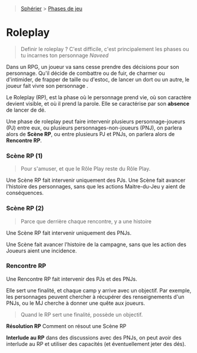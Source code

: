 > [Sphérier](https://trello.com/c/9Yfoopo6) > [Phases de jeu](https://trello.com/c/PmgRVPin)

# Roleplay

> Definir le roleplay ? C'est difficile, c'est principalement les phases ou tu incarnes ton personnage
> _Naveed_

Dans un RPG, un joueur va sans cesse prendre des décisions pour son personnage. Qu'il décide de combattre ou de fuir, de charmer ou d'intimider, de frapper de taille ou d'estoc, de lancer un dort ou un autre, le joueur fait vivre son personnage . 

Le Roleplay (RP), est la phase où le personnage prend vie, où son caractère devient visible, et où il prend la parole.
Elle se caractérise par son **absence** de lancer de dé. 

Une phase de roleplay peut faire intervenir plusieurs personnage-joueurs (PJ) entre eux, ou plusieurs personnages-non-joueurs (PNJ), on parlera alors de **Scène RP**, ou entre plusieurs PJ et PNJs, on parlera alors de **Rencontre RP**. 

### Scène RP (1)
> Pour s'amuser, et que le Rôle Play reste du Rôle Play.

Une Scène RP fait intervenir uniquement des PJs.
Une Scène fait avancer l'histoire des personnages, sans que les actions Maitre-du-Jeu y aient de conséquences.

### Scène RP (2)
> Parce que derrière chaque rencontre, y a une histoire 

Une Scène RP fait intervenir uniquement des PNJs.

Une Scène fait avancer l'histoire de la campagne, sans que les action des Joueurs aient une incidence. 

### Rencontre RP
Une Rencontre RP fait intervenir des PJs et des PNJs.

Elle sert une finalité, et chaque camp y arrive avec un objectif. Par exemple, les personnages peuvent chercher à récupérer des renseignements d'un PNJs, ou le MJ cherche à donner une quête aux joueurs. 

> Quand le RP sert une finalité, possède un objectif.

**Résolution RP**
Comment on résout une Scène RP

**Interlude au RP** dans des discussions avec des PNJs, on peut avoir des interlude au RP et utiliser des capacités (et éventuellement jeter des dés).

